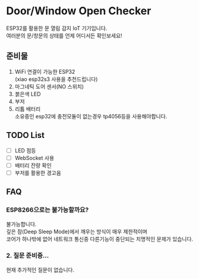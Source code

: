 # Door/Window Open Checker
ESP32를 활용한 문 열림 감지 IoT 기기입니다.  
여러분의 문/창문의 상태를 언제 어디서든 확인보세요!

## 준비물
1. WiFi 연결이 가능한 ESP32  
(xiao esp32s3 사용을 추천드립니다)
2. 마그네틱 도어 센서(NO 스위치)
3. 붉은색 LED
4. 부저
5. 리튬 배터리  
소유중인 esp32에 충전모듈이 없는경우 tp4056등을 사용해야합니다.

## TODO List
* [ ] LED 점등
* [ ] WebSocket 사용
* [ ] 배터리 잔량 확인
* [ ] 부저를 활용한 경고음

## FAQ
### ESP8266으로는 불가능할까요?  
불가능합니다.  
깊은 잠(Deep Sleep Mode)에서 깨우는 방식이 매우 제한적이며   
코어가 하나밖에 없어 네트워크 통신중 다른기능이 중단되는 치명적인 문제가 있습니다.  
### 2. 질문 준비중...  
현재 추가적인 질문이 없습니다.